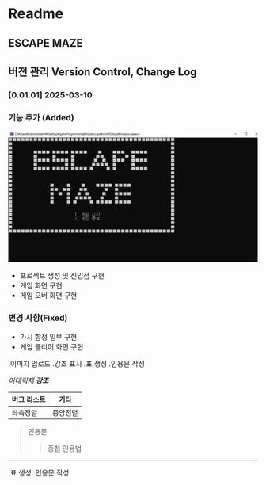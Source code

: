 # Readme

## ESCAPE MAZE
## 버전 관리 Version Control, Change Log

### [0.01.01] 2025-03-10 
### 기능 추가 (Added)
![이름](/images/Title.PNG)


- 프로젝트 생성 및 진입점 구현
- 게임 화면 구현
- 게임 오버 화면 구현

### 변경 사항(Fixed)
- 가시 함정 일부 구현
- 게임 클리어 화면 구현

.이미지 업로드 .강조 표시 .표 생성 .인용문 작성

*이태릭체*
***강조***

| 버그 리스트 | 기타 |
| --- | --- |
|좌측정렬|중앙정렬|

> 인용문
> > 중첩 인용법
---

.표 생성. 인용문 작성

